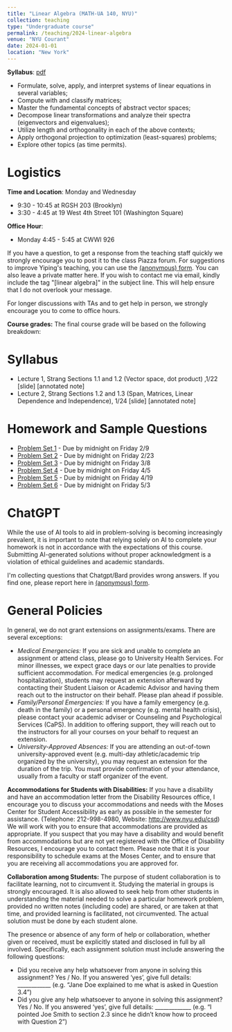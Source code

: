 ```yaml
---
title: "Linear Algebra (MATH-UA 140, NYU)"
collection: teaching
type: "Undergraduate course"
permalink: /teaching/2024-linear-algebra
venue: "NYU Courant"
date: 2024-01-01
location: "New York"
---
```



**Syllabus**: [pdf](https://2prime.github.io/files/LinearS24.pdf)

- Formulate, solve, apply, and interpret systems of linear equations in several variables;
- Compute with and classify matrices;
- Master the fundamental concepts of abstract vector spaces;
- Decompose linear transformations and analyze their spectra (eigenvectors and eigenvalues);
- Utilize length and orthogonality in each of the above contexts;
- Apply orthogonal projection to optimization (least-squares) problems;
- Explore other topics (as time permits).

Logistics
======

**Time and Location**: Monday and Wednesday
-  9:30 - 10:45 at RGSH 203 (Brooklyn)
-  3:30 - 4:45 at 19 West 4th Street 101 (Washington Square)

**Office Hour**:
-  Monday 4:45 - 5:45 at CWWI 926
 
If you have a question, to get a response from the teaching staff quickly we strongly encourage you to post it to the class Piazza forum. For suggestions to improve Yiping's teaching, you can use the [(anonymous) form](https://forms.gle/Dtw6PRFdnbk8NQWRA). You can also leave a private matter here. If you wish to contact me via email, kindly include the tag "[linear algebra]" in the subject line. This will help ensure that I do not overlook your message.

For longer discussions with TAs and to get help in person, we strongly encourage you to come to office hours.

**Course grades:** The final course grade will be based on the following breakdown:

Syllabus
======

- Lecture 1, Strang Sections 1.1 and 1.2 (Vector space, dot product) ,1/22 [slide] [annotated note]
- Lecture 2, Strang Sections 1.2 and 1.3 (Span, Matrices, Linear Dependence and Independence), 1/24 [slide] [annotated note]


Homework and Sample Questions
======
- [Problem Set 1](https://nyu.box.com/s/qyspmr0o2xynd1kquax2xwza64c481il) - Due by midnight on Friday 2/9
- [Problem Set 2](https://nyu.box.com/s/0eaviselsuk7tmcb1df6s7ospnsa0tnm) - Due by midnight on Friday 2/23
- [Problem Set 3](https://nyu.box.com/s/cryx9b99lnhrgwau7886y0anm2b2l7dl) - Due by midnight on Friday 3/8
- [Problem Set 4](https://nyu.box.com/s/3ibhs12iscmahvkyodm4rigztcsdr2mi) - Due by midnight on Friday 4/5
- [Problem Set 5](https://nyu.box.com/s/t8digsh1nxfit28gxum0u0txb1bg64oe) - Due by midnight on Friday 4/19
- [Problem Set 6](https://nyu.box.com/s/1nrchup94my8crn3b43i7ds6mjmowdd2) - Due by midnight on Friday 5/3

ChatGPT
======
While the use of AI tools to aid in problem-solving is becoming increasingly prevalent, it is important to note that relying solely on AI to complete your homework is not in accordance with the expectations of this course. Submitting AI-generated solutions without proper acknowledgment is a violation of ethical guidelines and academic standards.

I'm collecting questions that Chatgpt/Bard provides wrong answers. If you find one, please report here in [(anonymous) form](https://forms.gle/5CrsQVUfG614DJwGA). 

General Policies
======

In general, we do not grant extensions on assignments/exams. There are several exceptions:

- *Medical Emergencies:* If you are sick and unable to complete an assignment or attend class, please go to University Health Services. For minor illnesses, we expect grace days or our late penalties to provide sufficient accommodation. For medical emergencies (e.g. prolonged hospitalization), students may request an extension afterward by contacting their Student Liaison or Academic Advisor and having them reach out to the instructor on their behalf. Please plan ahead if possible.
- *Family/Personal Emergencies:* If you have a family emergency (e.g. death in the family) or a personal emergency (e.g. mental health crisis), please contact your academic adviser or Counseling and Psychological Services (CaPS). In addition to offering support, they will reach out to the instructors for all your courses on your behalf to request an extension.
- *University-Approved Absences:* If you are attending an out-of-town university-approved event (e.g. multi-day athletic/academic trip organized by the university), you may request an extension for the duration of the trip. You must provide confirmation of your attendance, usually from a faculty or staff organizer of the event.

**Accommodations for Students with Disabilities:** If you have a disability and have an accommodation letter from the Disability Resources office, I encourage you to discuss your accommodations and needs with the Moses Center for Student Accessibility as early as possible in the semester for assistance. (Telephone: 212-998-4980, Website: http://www.nyu.edu/csd) We will work with you to ensure that accommodations are provided as appropriate. If you suspect that you may have a disability and would benefit from accommodations but are not yet registered with the Office of Disability Resources, I encourage you to contact them. Please note that it is your responsibility to schedule exams at the Moses Center, and to ensure that you are receiving all accommodations you are approved for.


**Collaboration among Students:** The purpose of student collaboration is to facilitate learning, not to circumvent it. Studying the material in groups is strongly encouraged. It is also allowed to seek help from other students in understanding the material needed to solve a particular homework problem, provided no written notes (including code) are shared, or are taken at that time, and provided learning is facilitated, not circumvented. The actual solution must be done by each student alone.

The presence or absence of any form of help or collaboration, whether given or received, must be explicitly stated and disclosed in full by all involved. Specifically, each assignment solution must include answering the following questions:

- Did you receive any help whatsoever from anyone in solving this assignment? Yes / No.
If you answered ‘yes’, give full details: ____________
(e.g. “Jane Doe explained to me what is asked in Question 3.4”)
- Did you give any help whatsoever to anyone in solving this assignment? Yes / No.
If you answered ‘yes’, give full details: _____________
(e.g. “I pointed Joe Smith to section 2.3 since he didn’t know how to proceed with Question 2”)
